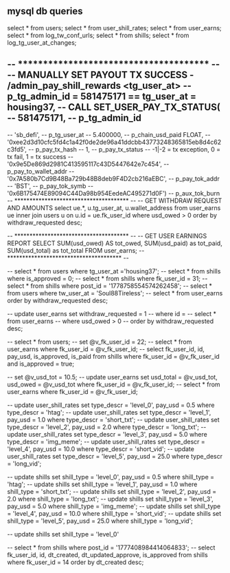 ## mysql db queries

select * from users;
select * from user_shill_rates;
select * from user_earns;
select * from log_tw_conf_urls;
select * from shills;
select * from log_tg_user_at_changes;

-- ************************************** --
-- MANUALLY SET PAYOUT TX SUCCESS - /admin_pay_shill_rewards <tg_user_at>
-- p_tg_admin_id = 581475171 == tg_user_at = housing37, 
-- CALL SET_USER_PAY_TX_STATUS(
-- 			581475171, -- p_tg_admin_id
-- 			
-- 			'sb_defi', -- p_tg_user_at
-- 			5.400000, -- p_chain_usd_paid FLOAT,
-- 			'0xee2d3d10cfc5fd4c1a42f0de2de96a41ddcbb43773248365815eb8d4c62c3fd5', -- p_pay_tx_hash
-- 			1, -- p_pay_tx_status -- -1|-2 = tx exception, 0 = tx fail, 1 = tx success
-- 			'0x9e5De869d2981C413595117c43D5447642e7c454', -- p_pay_to_wallet_addr
-- 			'0x7A580b7Cd9B48Ba729b48B8deb9F4D2cb216aEBC', -- p_pay_tok_addr
-- 			'BST', -- p_pay_tok_symb
-- 			'0x6B175474E89094C44Da98b954EedeAC495271d0F') -- p_aux_tok_burn
-- ************************************** --
-- GET WITHDRAW REQUEST AND AMOUNTS
select ue.*, u.tg_user_at, u.wallet_address from user_earns ue
	inner join users u
		on u.id = ue.fk_user_id 
	where usd_owed > 0
	order by withdraw_requested desc;

-- ************************************** --
-- GET USER EARNINGS REPORT
SELECT SUM(usd_owed) AS tot_owed,
		SUM(usd_paid) as tot_paid,
		SUM(usd_total) as tot_total 
		FROM user_earns;
-- ************************************** --

-- select * from users where tg_user_at ='housing37';
-- select * from shills where is_approved = 0;
-- select * from shills where fk_user_id = 31;
-- select * from shills where post_id = '1778758554574262458';
-- select * from users where tw_user_at = 'Soul88Tireless';
-- select * from user_earns order by withdraw_requested desc;



-- update user_earns set withdraw_requested = 1 
-- 	where id = 
-- select * from user_earns
-- 	where usd_owed > 0
-- 	order by withdraw_requested desc;

-- select * from users;
-- set @v_fk_user_id = 22;
-- select * from user_earns where fk_user_id = @v_fk_user_id;
-- select fk_user_id, id, pay_usd, is_approved, is_paid from shills where fk_user_id = @v_fk_user_id and is_approved = true;

-- set @v_usd_tot = 10.5;
-- update user_earns set usd_total = @v_usd_tot, usd_owed = @v_usd_tot where fk_user_id = @v_fk_user_id;
-- select * from user_earns where fk_user_id = @v_fk_user_id;

-- update user_shill_rates set type_descr = 'level_0', pay_usd = 0.5 where type_descr = 'htag';
-- update user_shill_rates set type_descr = 'level_1', pay_usd = 1.0 where type_descr = 'short_txt';
-- update user_shill_rates set type_descr = 'level_2', pay_usd = 2.0 where type_descr = 'long_txt';
-- update user_shill_rates set type_descr = 'level_3', pay_usd = 5.0 where type_descr = 'img_meme';
-- update user_shill_rates set type_descr = 'level_4', pay_usd = 10.0 where type_descr = 'short_vid';
-- update user_shill_rates set type_descr = 'level_5', pay_usd = 25.0 where type_descr = 'long_vid';

-- update shills set shill_type = 'level_0', pay_usd = 0.5 where shill_type = 'htag';
-- update shills set shill_type = 'level_1', pay_usd = 1.0 where shill_type = 'short_txt';
-- update shills set shill_type = 'level_2', pay_usd = 2.0 where shill_type = 'long_txt';
-- update shills set shill_type = 'level_3', pay_usd = 5.0 where shill_type = 'img_meme';
-- update shills set shill_type = 'level_4', pay_usd = 10.0 where shill_type = 'short_vid';
-- update shills set shill_type = 'level_5', pay_usd = 25.0 where shill_type = 'long_vid';

-- update shills set shill_type = 'level_0'

-- select * from shills where post_id = '1777408984414064833';
-- select fk_user_id, id, dt_created, dt_updated_approve, is_approved from shills where fk_user_id = 14 order by dt_created desc;